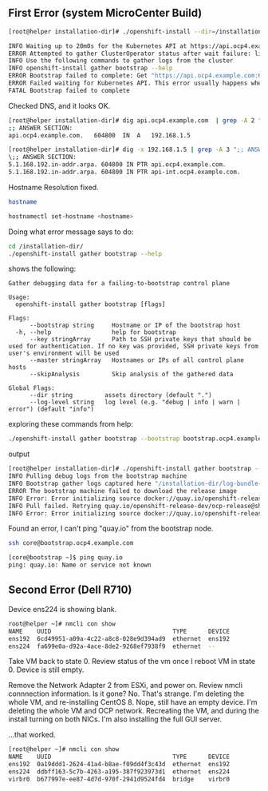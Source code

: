 
## First Error (system MicroCenter Build)
```bash
[root@helper installation-dir]# ./openshift-install --dir=/installation-dir wait-for bootstrap-complete --log-level=info

INFO Waiting up to 20m0s for the Kubernetes API at https://api.ocp4.example.com:6443... 
ERROR Attempted to gather ClusterOperator status after wait failure: listing ClusterOperator objects: Get "https://api.ocp4.example.com:6443/apis/config.openshift.io/v1/clusteroperators": dial tcp 192.168.1.5:6443: connect: no route to host 
INFO Use the following commands to gather logs from the cluster 
INFO openshift-install gather bootstrap --help    
ERROR Bootstrap failed to complete: Get "https://api.ocp4.example.com:6443/version?timeout=32s": dial tcp 192.168.1.5:6443: connect: no route to host 
ERROR Failed waiting for Kubernetes API. This error usually happens when there is a problem on the bootstrap host that prevents creating a temporary control plane. 
FATAL Bootstrap failed to complete   
```

Checked DNS, and it looks OK.
```bash
[root@helper installation-dir]# dig api.ocp4.example.com  | grep -A 2 ";; ANSWER SECTION:" # Should match: 192.168.1.5
;; ANSWER SECTION:
api.ocp4.example.com.	604800	IN	A	192.168.1.5

[root@helper installation-dir]# dig -x 192.168.1.5 | grep -A 3 ";; ANSWER SECTION:"
\;; ANSWER SECTION:
5.1.168.192.in-addr.arpa. 604800 IN	PTR	api.ocp4.example.com.
5.1.168.192.in-addr.arpa. 604800 IN	PTR	api-int.ocp4.example.com.
```

Hostname Resolution fixed.

```bash
hostname

hostnamectl set-hostname <hostname>

```

Doing what error message says to do:

```bash
cd /installation-dir/
./openshift-install gather bootstrap --help
```

shows the following:
```
Gather debugging data for a failing-to-bootstrap control plane

Usage:
  openshift-install gather bootstrap [flags]

Flags:
      --bootstrap string     Hostname or IP of the bootstrap host
  -h, --help                 help for bootstrap
      --key stringArray      Path to SSH private keys that should be used for authentication. If no key was provided, SSH private keys from user's environment will be used
      --master stringArray   Hostnames or IPs of all control plane hosts
      --skipAnalysis         Skip analysis of the gathered data

Global Flags:
      --dir string         assets directory (default ".")
      --log-level string   log level (e.g. "debug | info | warn | error") (default "info")

```
exploring these commands from help:

```bash
./openshift-install gather bootstrap --bootstrap bootstrap.ocp4.example.com --master master0.ocp4.example.com
```

output
```bash
[root@helper installation-dir]# ./openshift-install gather bootstrap --bootstrap bootstrap.ocp4.example.com --master master0.ocp4.example.com
INFO Pulling debug logs from the bootstrap machine 
INFO Bootstrap gather logs captured here "/installation-dir/log-bundle-20211113072507.tar.gz" 
ERROR The bootstrap machine failed to download the release image 
INFO Error: Error initializing source docker://quay.io/openshift-release-dev/ocp-release@sha256:386f4e08c48d01e0c73d294a88bb64fac3284d1d16a5b8938deb3b8699825a88: error pinging docker registry quay.io: Get "https://quay.io/v2/": dial tcp: lookup quay.io on 192.168.1.1:53: read udp 192.168.1.96:36996->192.168.1.1:53: read: no route to host 
INFO Pull failed. Retrying quay.io/openshift-release-dev/ocp-release@sha256:386f4e08c48d01e0c73d294a88bb64fac3284d1d16a5b8938deb3b8699825a88... 
INFO Error: Error initializing source docker://quay.io/openshift-release-dev/ocp-release@sha256:386f4e08c48d01e0c73d294a88bb64fac3284d1d16a5b8938deb3b8699825a88: error pinging docker registry quay.io: Get "https://quay.io/v2/": dial tcp: lookup quay.io on 192.168.1.1:53: read udp 192.168.1.96:40590->192.168.1.1:53: read: no route to host 
```

Found an error, I can't ping "quay.io" from the bootstrap node.
```bash
ssh core@bootstrap.ocp4.example.com

[core@bootstrap ~]$ ping quay.io
ping: quay.io: Name or service not known

```

## Second Error (Dell R710)

Device ens224 is showing blank.
```bash
root@helper ~]# nmcli con show
NAME    UUID                                  TYPE      DEVICE 
ens192  6cd49951-a09a-4c22-a8c8-028e9d394ad9  ethernet  ens192 
ens224  fa699e0a-d92a-4ace-8de2-9268ef7938f9  ethernet  --     
```
Take VM back to state 0.
Review status of the vm once I reboot VM in state 0.
Device is still empty.

Remove the Network Adapter 2 from ESXi, and power on. Review nmcli connnection information. Is it gone? No. That's strange.
I'm deleting the whole VM, and re-installing CentOS 8. Nope, still have an empty device.
I'm deleting the whole VM and OCP network. 
Recreating the VM, and during the install turning on both NICs. I'm also installing the full GUI server.

...that worked.

```bash
[root@helper ~]# nmcli con show
NAME    UUID                                  TYPE      DEVICE 
ens192  0a19ddd1-2624-41a4-b8ae-f09dd4f3c43d  ethernet  ens192 
ens224  ddbff163-5c7b-4263-a195-387f923973d1  ethernet  ens224 
virbr0  b677997e-ee87-4d7d-970f-2941d9524fd4  bridge    virbr0 
```


